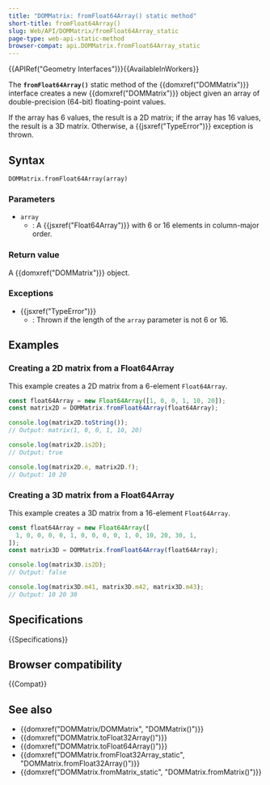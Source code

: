 ```yaml
---
title: "DOMMatrix: fromFloat64Array() static method"
short-title: fromFloat64Array()
slug: Web/API/DOMMatrix/fromFloat64Array_static
page-type: web-api-static-method
browser-compat: api.DOMMatrix.fromFloat64Array_static
---
```


{{APIRef("Geometry Interfaces")}}{{AvailableInWorkers}}

The **`fromFloat64Array()`** static method of the {{domxref("DOMMatrix")}} interface creates a new {{domxref("DOMMatrix")}} object given an array of double-precision (64-bit) floating-point values.

If the array has 6 values, the result is a 2D matrix; if the array has 16 values, the result is a 3D matrix. Otherwise, a {{jsxref("TypeError")}} exception is thrown.

## Syntax

```js-nolint
DOMMatrix.fromFloat64Array(array)
```

### Parameters

- `array`
  - : A {{jsxref("Float64Array")}} with 6 or 16 elements in column-major order.

### Return value

A {{domxref("DOMMatrix")}} object.

### Exceptions

- {{jsxref("TypeError")}}
  - : Thrown if the length of the `array` parameter is not 6 or 16.

## Examples

### Creating a 2D matrix from a Float64Array

This example creates a 2D matrix from a 6-element `Float64Array`.

```js
const float64Array = new Float64Array([1, 0, 0, 1, 10, 20]);
const matrix2D = DOMMatrix.fromFloat64Array(float64Array);

console.log(matrix2D.toString());
// Output: matrix(1, 0, 0, 1, 10, 20)

console.log(matrix2D.is2D);
// Output: true

console.log(matrix2D.e, matrix2D.f);
// Output: 10 20
```

### Creating a 3D matrix from a Float64Array

This example creates a 3D matrix from a 16-element `Float64Array`.

```js
const float64Array = new Float64Array([
  1, 0, 0, 0, 0, 1, 0, 0, 0, 0, 1, 0, 10, 20, 30, 1,
]);
const matrix3D = DOMMatrix.fromFloat64Array(float64Array);

console.log(matrix3D.is2D);
// Output: false

console.log(matrix3D.m41, matrix3D.m42, matrix3D.m43);
// Output: 10 20 30
```

## Specifications

{{Specifications}}

## Browser compatibility

{{Compat}}

## See also

- {{domxref("DOMMatrix/DOMMatrix", "DOMMatrix()")}}
- {{domxref("DOMMatrix.toFloat32Array()")}}
- {{domxref("DOMMatrix.toFloat64Array()")}}
- {{domxref("DOMMatrix.fromFloat32Array_static", "DOMMatrix.fromFloat32Array()")}}
- {{domxref("DOMMatrix.fromMatrix_static", "DOMMatrix.fromMatrix()")}}
